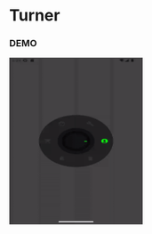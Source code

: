 # Turner
### DEMO
<img src="media/demo.gif"
alt="Devmike01's Turner demo" width="240" height="300" />